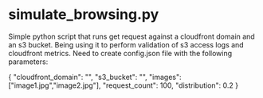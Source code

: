 # simulate_browsing.py
Simple python script that runs get request against a cloudfront domain and an s3 bucket. 
Being using it to perform validation of s3 access logs and cloudfront metrics. Need to create
config.json file with the following parameters:

 {
   "cloudfront_domain": "<your cloudfront domain>",
   "s3_bucket": "<your bucket>",
   "images": ["image1.jpg","image2.jpg"],
   "request_count": 100,
   "distribution": 0.2
 }
